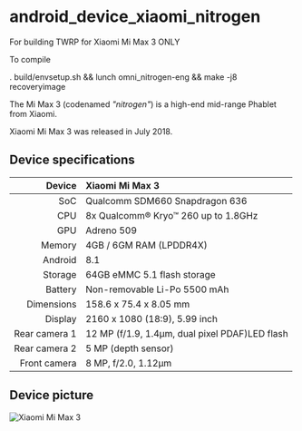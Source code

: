 # android_device_xiaomi_nitrogen
For building TWRP for Xiaomi Mi Max 3 ONLY

To compile

. build/envsetup.sh && lunch omni_nitrogen-eng && make -j8 recoveryimage

The Mi Max 3 (codenamed _"nitrogen"_) is a high-end mid-range Phablet from Xiaomi.

Xiaomi Mi Max 3 was  released in July 2018.

## Device specifications

| Device        |           Xiaomi Mi Max 3                       |
| -----------:  | :---------------------------------------------- |
| SoC           | Qualcomm SDM660 Snapdragon 636                  |
| CPU           | 8x Qualcomm® Kryo™ 260 up to 1.8GHz             |
| GPU           | Adreno 509                                      |
| Memory        | 4GB / 6GM RAM (LPDDR4X)                         |
| Android       | 8.1                                             |
| Storage       | 64GB eMMC 5.1 flash storage                     |
| Battery       | Non-removable Li-Po 5500 mAh                    |
| Dimensions    | 158.6 x 75.4 x 8.05 mm                          |
| Display       | 2160 x 1080 (18:9), 5.99 inch                   |
| Rear camera 1 | 12 MP (f/1.9, 1.4µm, dual pixel PDAF)LED flash  | 
| Rear camera 2 |  5 MP (depth sensor)                            |
| Front camera  | 8 MP, f/2.0, 1.12µm                             |

## Device picture

![Xiaomi Mi Max 3](https://cdn2.gsmarena.com/vv/pics/xiaomi/xiaomi-mi-max3-3.jpg)

